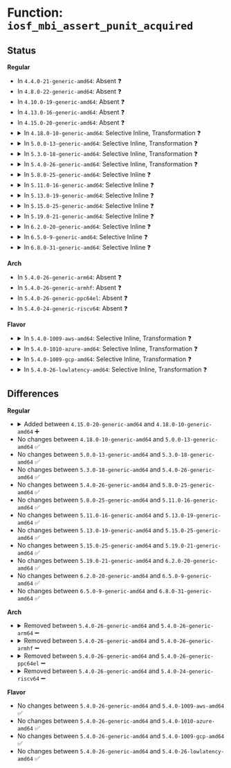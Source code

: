 # Function: <code>iosf_mbi_assert_punit_acquired</code>

## Status
<b>Regular</b>
<ul>
<li>
In <code>4.4.0-21-generic-amd64</code>: Absent ❓
</li>
<li>
In <code>4.8.0-22-generic-amd64</code>: Absent ❓
</li>
<li>
In <code>4.10.0-19-generic-amd64</code>: Absent ❓
</li>
<li>
In <code>4.13.0-16-generic-amd64</code>: Absent ❓
</li>
<li>
In <code>4.15.0-20-generic-amd64</code>: Absent ❓
</li>
<li>
<details>
<summary>In <code>4.18.0-10-generic-amd64</code>: Selective Inline, Transformation ❓</summary>

```c
void iosf_mbi_assert_punit_acquired()
```

```json
{
  "name": "iosf_mbi_assert_punit_acquired",
  "collision_type": "Unique Global",
  "inline_type": "Selective",
  "funcs": [
    {
      "addr": 18446744071579402869,
      "name": "iosf_mbi_assert_punit_acquired",
      "external": true,
      "loc": "arch/x86/platform/intel/iosf_mbi.c:251",
      "file": "arch/x86/platform/intel/iosf_mbi.c",
      "inline": "not declared, inlined",
      "caller_inline": [
        "arch/x86/platform/intel/iosf_mbi.c:iosf_mbi_unregister_pmic_bus_access_notifier_unlocked"
      ],
      "caller_func": [
        "arch/x86/platform/intel/iosf_mbi.c:iosf_mbi_unregister_pmic_bus_access_notifier_unlocked"
      ]
    }
  ],
  "symbols": [
    {
      "addr": 18446744071579402816,
      "name": "iosf_mbi_assert_punit_acquired.part.1",
      "section": ".text",
      "bind": "STB_LOCAL",
      "size": 13
    },
    {
      "addr": 18446744071579402832,
      "name": "iosf_mbi_assert_punit_acquired",
      "section": ".text",
      "bind": "STB_GLOBAL",
      "size": 32
    }
  ]
}
```
</details>
</li>
<li>
<details>
<summary>In <code>5.0.0-13-generic-amd64</code>: Selective Inline, Transformation ❓</summary>

```c
void iosf_mbi_assert_punit_acquired()
```

```json
{
  "name": "iosf_mbi_assert_punit_acquired",
  "collision_type": "Unique Global",
  "inline_type": "Selective",
  "funcs": [
    {
      "addr": 18446744071579433685,
      "name": "iosf_mbi_assert_punit_acquired",
      "external": true,
      "loc": "arch/x86/platform/intel/iosf_mbi.c:423",
      "file": "arch/x86/platform/intel/iosf_mbi.c",
      "inline": "not declared, inlined",
      "caller_inline": [
        "arch/x86/platform/intel/iosf_mbi.c:iosf_mbi_unregister_pmic_bus_access_notifier_unlocked"
      ],
      "caller_func": [
        "arch/x86/platform/intel/iosf_mbi.c:iosf_mbi_unregister_pmic_bus_access_notifier_unlocked"
      ]
    }
  ],
  "symbols": [
    {
      "addr": 18446744071579433632,
      "name": "iosf_mbi_assert_punit_acquired.part.1",
      "section": ".text",
      "bind": "STB_LOCAL",
      "size": 13
    },
    {
      "addr": 18446744071579433648,
      "name": "iosf_mbi_assert_punit_acquired",
      "section": ".text",
      "bind": "STB_GLOBAL",
      "size": 32
    }
  ]
}
```
</details>
</li>
<li>
<details>
<summary>In <code>5.3.0-18-generic-amd64</code>: Selective Inline, Transformation ❓</summary>

```c
void iosf_mbi_assert_punit_acquired()
```

```json
{
  "name": "iosf_mbi_assert_punit_acquired",
  "collision_type": "Unique Global",
  "inline_type": "Selective",
  "funcs": [
    {
      "addr": 18446744071579449189,
      "name": "iosf_mbi_assert_punit_acquired",
      "external": true,
      "loc": "arch/x86/platform/intel/iosf_mbi.c:414",
      "file": "arch/x86/platform/intel/iosf_mbi.c",
      "inline": "not declared, inlined",
      "caller_inline": [
        "arch/x86/platform/intel/iosf_mbi.c:iosf_mbi_unregister_pmic_bus_access_notifier_unlocked"
      ],
      "caller_func": [
        "arch/x86/platform/intel/iosf_mbi.c:iosf_mbi_unregister_pmic_bus_access_notifier_unlocked"
      ]
    }
  ],
  "symbols": [
    {
      "addr": 18446744071579450313,
      "name": "iosf_mbi_assert_punit_acquired.part.0",
      "section": ".text",
      "bind": "STB_LOCAL",
      "size": 25
    },
    {
      "addr": 18446744071579450338,
      "name": "iosf_mbi_assert_punit_acquired.cold",
      "section": ".text",
      "bind": "STB_LOCAL",
      "size": 10
    },
    {
      "addr": 18446744071579449152,
      "name": "iosf_mbi_assert_punit_acquired",
      "section": ".text",
      "bind": "STB_GLOBAL",
      "size": 30
    }
  ]
}
```
</details>
</li>
<li>
<details>
<summary>In <code>5.4.0-26-generic-amd64</code>: Selective Inline, Transformation ❓</summary>

```c
void iosf_mbi_assert_punit_acquired()
```

```json
{
  "name": "iosf_mbi_assert_punit_acquired",
  "collision_type": "Unique Global",
  "inline_type": "Selective",
  "funcs": [
    {
      "addr": 18446744071579452789,
      "name": "iosf_mbi_assert_punit_acquired",
      "external": true,
      "loc": "arch/x86/platform/intel/iosf_mbi.c:438",
      "file": "arch/x86/platform/intel/iosf_mbi.c",
      "inline": "not declared, inlined",
      "caller_inline": [
        "arch/x86/platform/intel/iosf_mbi.c:iosf_mbi_unregister_pmic_bus_access_notifier_unlocked"
      ],
      "caller_func": [
        "arch/x86/platform/intel/iosf_mbi.c:iosf_mbi_unregister_pmic_bus_access_notifier_unlocked"
      ]
    }
  ],
  "symbols": [
    {
      "addr": 18446744071579452736,
      "name": "iosf_mbi_assert_punit_acquired.part.0",
      "section": ".text",
      "bind": "STB_LOCAL",
      "size": 13
    },
    {
      "addr": 18446744071579452752,
      "name": "iosf_mbi_assert_punit_acquired",
      "section": ".text",
      "bind": "STB_GLOBAL",
      "size": 27
    }
  ]
}
```
</details>
</li>
<li>
<details>
<summary>In <code>5.8.0-25-generic-amd64</code>: Selective Inline ❓</summary>

```c
void iosf_mbi_assert_punit_acquired()
```

```json
{
  "name": "iosf_mbi_assert_punit_acquired",
  "collision_type": "Unique Global",
  "inline_type": "Selective",
  "funcs": [
    {
      "addr": 18446744071579474804,
      "name": "iosf_mbi_assert_punit_acquired",
      "external": true,
      "loc": "arch/x86/platform/intel/iosf_mbi.c:438",
      "file": "arch/x86/platform/intel/iosf_mbi.c",
      "inline": "not declared, inlined",
      "caller_inline": [
        "arch/x86/platform/intel/iosf_mbi.c:iosf_mbi_unregister_pmic_bus_access_notifier",
        "arch/x86/platform/intel/iosf_mbi.c:iosf_mbi_unregister_pmic_bus_access_notifier"
      ],
      "caller_func": []
    }
  ],
  "symbols": [
    {
      "addr": 18446744071579474624,
      "name": "iosf_mbi_assert_punit_acquired",
      "section": ".text",
      "bind": "STB_GLOBAL",
      "size": 25
    }
  ]
}
```
</details>
</li>
<li>
<details>
<summary>In <code>5.11.0-16-generic-amd64</code>: Selective Inline ❓</summary>

```c
void iosf_mbi_assert_punit_acquired()
```

```json
{
  "name": "iosf_mbi_assert_punit_acquired",
  "collision_type": "Unique Global",
  "inline_type": "Selective",
  "funcs": [
    {
      "addr": 18446744071579470948,
      "name": "iosf_mbi_assert_punit_acquired",
      "external": true,
      "loc": "arch/x86/platform/intel/iosf_mbi.c:438",
      "file": "arch/x86/platform/intel/iosf_mbi.c",
      "inline": "not declared, inlined",
      "caller_inline": [
        "arch/x86/platform/intel/iosf_mbi.c:iosf_mbi_unregister_pmic_bus_access_notifier",
        "arch/x86/platform/intel/iosf_mbi.c:iosf_mbi_unregister_pmic_bus_access_notifier"
      ],
      "caller_func": []
    }
  ],
  "symbols": [
    {
      "addr": 18446744071579470768,
      "name": "iosf_mbi_assert_punit_acquired",
      "section": ".text",
      "bind": "STB_GLOBAL",
      "size": 25
    }
  ]
}
```
</details>
</li>
<li>
<details>
<summary>In <code>5.13.0-19-generic-amd64</code>: Selective Inline ❓</summary>

```c
void iosf_mbi_assert_punit_acquired()
```

```json
{
  "name": "iosf_mbi_assert_punit_acquired",
  "collision_type": "Unique Global",
  "inline_type": "Selective",
  "funcs": [
    {
      "addr": 18446744071579473060,
      "name": "iosf_mbi_assert_punit_acquired",
      "external": true,
      "loc": "arch/x86/platform/intel/iosf_mbi.c:438",
      "file": "arch/x86/platform/intel/iosf_mbi.c",
      "inline": "not declared, inlined",
      "caller_inline": [
        "arch/x86/platform/intel/iosf_mbi.c:iosf_mbi_unregister_pmic_bus_access_notifier",
        "arch/x86/platform/intel/iosf_mbi.c:iosf_mbi_unregister_pmic_bus_access_notifier"
      ],
      "caller_func": []
    }
  ],
  "symbols": [
    {
      "addr": 18446744071579472880,
      "name": "iosf_mbi_assert_punit_acquired",
      "section": ".text",
      "bind": "STB_GLOBAL",
      "size": 25
    }
  ]
}
```
</details>
</li>
<li>
<details>
<summary>In <code>5.15.0-25-generic-amd64</code>: Selective Inline ❓</summary>

```c
void iosf_mbi_assert_punit_acquired()
```

```json
{
  "name": "iosf_mbi_assert_punit_acquired",
  "collision_type": "Unique Global",
  "inline_type": "Selective",
  "funcs": [
    {
      "addr": 18446744071579538548,
      "name": "iosf_mbi_assert_punit_acquired",
      "external": true,
      "loc": "arch/x86/platform/intel/iosf_mbi.c:438",
      "file": "arch/x86/platform/intel/iosf_mbi.c",
      "inline": "not declared, inlined",
      "caller_inline": [
        "arch/x86/platform/intel/iosf_mbi.c:iosf_mbi_unregister_pmic_bus_access_notifier"
      ],
      "caller_func": []
    }
  ],
  "symbols": [
    {
      "addr": 18446744071579536688,
      "name": "iosf_mbi_assert_punit_acquired",
      "section": ".text",
      "bind": "STB_GLOBAL",
      "size": 25
    }
  ]
}
```
</details>
</li>
<li>
<details>
<summary>In <code>5.19.0-21-generic-amd64</code>: Selective Inline ❓</summary>

```c
void iosf_mbi_assert_punit_acquired()
```

```json
{
  "name": "iosf_mbi_assert_punit_acquired",
  "collision_type": "Unique Global",
  "inline_type": "Selective",
  "funcs": [
    {
      "addr": 18446744071579626740,
      "name": "iosf_mbi_assert_punit_acquired",
      "external": true,
      "loc": "arch/x86/platform/intel/iosf_mbi.c:438",
      "file": "arch/x86/platform/intel/iosf_mbi.c",
      "inline": "not declared, inlined",
      "caller_inline": [
        "arch/x86/platform/intel/iosf_mbi.c:iosf_mbi_unregister_pmic_bus_access_notifier"
      ],
      "caller_func": []
    }
  ],
  "symbols": [
    {
      "addr": 18446744071579624544,
      "name": "iosf_mbi_assert_punit_acquired",
      "section": ".text",
      "bind": "STB_GLOBAL",
      "size": 37
    }
  ]
}
```
</details>
</li>
<li>
<details>
<summary>In <code>6.2.0-20-generic-amd64</code>: Selective Inline ❓</summary>

```c
void iosf_mbi_assert_punit_acquired()
```

```json
{
  "name": "iosf_mbi_assert_punit_acquired",
  "collision_type": "Unique Global",
  "inline_type": "Selective",
  "funcs": [
    {
      "addr": 18446744071579740436,
      "name": "iosf_mbi_assert_punit_acquired",
      "external": true,
      "loc": "arch/x86/platform/intel/iosf_mbi.c:438",
      "file": "arch/x86/platform/intel/iosf_mbi.c",
      "inline": "not declared, inlined",
      "caller_inline": [
        "arch/x86/platform/intel/iosf_mbi.c:iosf_mbi_unregister_pmic_bus_access_notifier"
      ],
      "caller_func": []
    }
  ],
  "symbols": [
    {
      "addr": 18446744071579737872,
      "name": "iosf_mbi_assert_punit_acquired",
      "section": ".text",
      "bind": "STB_GLOBAL",
      "size": 37
    }
  ]
}
```
</details>
</li>
<li>
<details>
<summary>In <code>6.5.0-9-generic-amd64</code>: Selective Inline ❓</summary>

```c
void iosf_mbi_assert_punit_acquired()
```

```json
{
  "name": "iosf_mbi_assert_punit_acquired",
  "collision_type": "Unique Global",
  "inline_type": "Selective",
  "funcs": [
    {
      "addr": 18446744071579786916,
      "name": "iosf_mbi_assert_punit_acquired",
      "external": true,
      "loc": "arch/x86/platform/intel/iosf_mbi.c:438",
      "file": "arch/x86/platform/intel/iosf_mbi.c",
      "inline": "not declared, inlined",
      "caller_inline": [
        "arch/x86/platform/intel/iosf_mbi.c:iosf_mbi_unregister_pmic_bus_access_notifier"
      ],
      "caller_func": []
    }
  ],
  "symbols": [
    {
      "addr": 18446744071579784352,
      "name": "iosf_mbi_assert_punit_acquired",
      "section": ".text",
      "bind": "STB_GLOBAL",
      "size": 37
    }
  ]
}
```
</details>
</li>
<li>
<details>
<summary>In <code>6.8.0-31-generic-amd64</code>: Selective Inline ❓</summary>

```c
void iosf_mbi_assert_punit_acquired()
```

```json
{
  "name": "iosf_mbi_assert_punit_acquired",
  "collision_type": "Unique Global",
  "inline_type": "Selective",
  "funcs": [
    {
      "addr": 18446744071579820692,
      "name": "iosf_mbi_assert_punit_acquired",
      "external": true,
      "loc": "arch/x86/platform/intel/iosf_mbi.c:438",
      "file": "arch/x86/platform/intel/iosf_mbi.c",
      "inline": "not declared, inlined",
      "caller_inline": [
        "arch/x86/platform/intel/iosf_mbi.c:iosf_mbi_unregister_pmic_bus_access_notifier"
      ],
      "caller_func": []
    }
  ],
  "symbols": [
    {
      "addr": 18446744071579818128,
      "name": "iosf_mbi_assert_punit_acquired",
      "section": ".text",
      "bind": "STB_GLOBAL",
      "size": 37
    }
  ]
}
```
</details>
</li>
</ul>
<b>Arch</b>
<ul>
<li>
In <code>5.4.0-26-generic-arm64</code>: Absent ❓
</li>
<li>
In <code>5.4.0-26-generic-armhf</code>: Absent ❓
</li>
<li>
In <code>5.4.0-26-generic-ppc64el</code>: Absent ❓
</li>
<li>
In <code>5.4.0-24-generic-riscv64</code>: Absent ❓
</li>
</ul>
<b>Flavor</b>
<ul>
<li>
<details>
<summary>In <code>5.4.0-1009-aws-amd64</code>: Selective Inline, Transformation ❓</summary>

```c
void iosf_mbi_assert_punit_acquired()
```

```json
{
  "name": "iosf_mbi_assert_punit_acquired",
  "collision_type": "Unique Global",
  "inline_type": "Selective",
  "funcs": [
    {
      "addr": 18446744071579448629,
      "name": "iosf_mbi_assert_punit_acquired",
      "external": true,
      "loc": "arch/x86/platform/intel/iosf_mbi.c:438",
      "file": "arch/x86/platform/intel/iosf_mbi.c",
      "inline": "not declared, inlined",
      "caller_inline": [
        "arch/x86/platform/intel/iosf_mbi.c:iosf_mbi_unregister_pmic_bus_access_notifier_unlocked"
      ],
      "caller_func": [
        "arch/x86/platform/intel/iosf_mbi.c:iosf_mbi_unregister_pmic_bus_access_notifier_unlocked"
      ]
    }
  ],
  "symbols": [
    {
      "addr": 18446744071579448576,
      "name": "iosf_mbi_assert_punit_acquired.part.0",
      "section": ".text",
      "bind": "STB_LOCAL",
      "size": 13
    },
    {
      "addr": 18446744071579448592,
      "name": "iosf_mbi_assert_punit_acquired",
      "section": ".text",
      "bind": "STB_GLOBAL",
      "size": 27
    }
  ]
}
```
</details>
</li>
<li>
<details>
<summary>In <code>5.4.0-1010-azure-amd64</code>: Selective Inline, Transformation ❓</summary>

```c
void iosf_mbi_assert_punit_acquired()
```

```json
{
  "name": "iosf_mbi_assert_punit_acquired",
  "collision_type": "Unique Global",
  "inline_type": "Selective",
  "funcs": [
    {
      "addr": 18446744071579377605,
      "name": "iosf_mbi_assert_punit_acquired",
      "external": true,
      "loc": "arch/x86/platform/intel/iosf_mbi.c:438",
      "file": "arch/x86/platform/intel/iosf_mbi.c",
      "inline": "not declared, inlined",
      "caller_inline": [
        "arch/x86/platform/intel/iosf_mbi.c:iosf_mbi_unregister_pmic_bus_access_notifier_unlocked"
      ],
      "caller_func": [
        "arch/x86/platform/intel/iosf_mbi.c:iosf_mbi_unregister_pmic_bus_access_notifier_unlocked"
      ]
    }
  ],
  "symbols": [
    {
      "addr": 18446744071579377552,
      "name": "iosf_mbi_assert_punit_acquired.part.0",
      "section": ".text",
      "bind": "STB_LOCAL",
      "size": 13
    },
    {
      "addr": 18446744071579377568,
      "name": "iosf_mbi_assert_punit_acquired",
      "section": ".text",
      "bind": "STB_GLOBAL",
      "size": 27
    }
  ]
}
```
</details>
</li>
<li>
<details>
<summary>In <code>5.4.0-1009-gcp-amd64</code>: Selective Inline, Transformation ❓</summary>

```c
void iosf_mbi_assert_punit_acquired()
```

```json
{
  "name": "iosf_mbi_assert_punit_acquired",
  "collision_type": "Unique Global",
  "inline_type": "Selective",
  "funcs": [
    {
      "addr": 18446744071579448549,
      "name": "iosf_mbi_assert_punit_acquired",
      "external": true,
      "loc": "arch/x86/platform/intel/iosf_mbi.c:438",
      "file": "arch/x86/platform/intel/iosf_mbi.c",
      "inline": "not declared, inlined",
      "caller_inline": [
        "arch/x86/platform/intel/iosf_mbi.c:iosf_mbi_unregister_pmic_bus_access_notifier_unlocked"
      ],
      "caller_func": [
        "arch/x86/platform/intel/iosf_mbi.c:iosf_mbi_unregister_pmic_bus_access_notifier_unlocked"
      ]
    }
  ],
  "symbols": [
    {
      "addr": 18446744071579448496,
      "name": "iosf_mbi_assert_punit_acquired.part.0",
      "section": ".text",
      "bind": "STB_LOCAL",
      "size": 13
    },
    {
      "addr": 18446744071579448512,
      "name": "iosf_mbi_assert_punit_acquired",
      "section": ".text",
      "bind": "STB_GLOBAL",
      "size": 27
    }
  ]
}
```
</details>
</li>
<li>
<details>
<summary>In <code>5.4.0-26-lowlatency-amd64</code>: Selective Inline, Transformation ❓</summary>

```c
void iosf_mbi_assert_punit_acquired()
```

```json
{
  "name": "iosf_mbi_assert_punit_acquired",
  "collision_type": "Unique Global",
  "inline_type": "Selective",
  "funcs": [
    {
      "addr": 18446744071579458101,
      "name": "iosf_mbi_assert_punit_acquired",
      "external": true,
      "loc": "arch/x86/platform/intel/iosf_mbi.c:438",
      "file": "arch/x86/platform/intel/iosf_mbi.c",
      "inline": "not declared, inlined",
      "caller_inline": [
        "arch/x86/platform/intel/iosf_mbi.c:iosf_mbi_unregister_pmic_bus_access_notifier_unlocked"
      ],
      "caller_func": [
        "arch/x86/platform/intel/iosf_mbi.c:iosf_mbi_unregister_pmic_bus_access_notifier_unlocked"
      ]
    }
  ],
  "symbols": [
    {
      "addr": 18446744071579458048,
      "name": "iosf_mbi_assert_punit_acquired.part.0",
      "section": ".text",
      "bind": "STB_LOCAL",
      "size": 13
    },
    {
      "addr": 18446744071579458064,
      "name": "iosf_mbi_assert_punit_acquired",
      "section": ".text",
      "bind": "STB_GLOBAL",
      "size": 27
    }
  ]
}
```
</details>
</li>
</ul>

## Differences
<b>Regular</b>
<ul>
<li>
<details>
<summary>Added between <code>4.15.0-20-generic-amd64</code> and <code>4.18.0-10-generic-amd64</code> ➕</summary>

```c
void iosf_mbi_assert_punit_acquired()
```
</details>
</li>
<li>
No changes between <code>4.18.0-10-generic-amd64</code> and <code>5.0.0-13-generic-amd64</code> ✅
</li>
<li>
No changes between <code>5.0.0-13-generic-amd64</code> and <code>5.3.0-18-generic-amd64</code> ✅
</li>
<li>
No changes between <code>5.3.0-18-generic-amd64</code> and <code>5.4.0-26-generic-amd64</code> ✅
</li>
<li>
No changes between <code>5.4.0-26-generic-amd64</code> and <code>5.8.0-25-generic-amd64</code> ✅
</li>
<li>
No changes between <code>5.8.0-25-generic-amd64</code> and <code>5.11.0-16-generic-amd64</code> ✅
</li>
<li>
No changes between <code>5.11.0-16-generic-amd64</code> and <code>5.13.0-19-generic-amd64</code> ✅
</li>
<li>
No changes between <code>5.13.0-19-generic-amd64</code> and <code>5.15.0-25-generic-amd64</code> ✅
</li>
<li>
No changes between <code>5.15.0-25-generic-amd64</code> and <code>5.19.0-21-generic-amd64</code> ✅
</li>
<li>
No changes between <code>5.19.0-21-generic-amd64</code> and <code>6.2.0-20-generic-amd64</code> ✅
</li>
<li>
No changes between <code>6.2.0-20-generic-amd64</code> and <code>6.5.0-9-generic-amd64</code> ✅
</li>
<li>
No changes between <code>6.5.0-9-generic-amd64</code> and <code>6.8.0-31-generic-amd64</code> ✅
</li>
</ul>
<b>Arch</b>
<ul>
<li>
<details>
<summary>Removed between <code>5.4.0-26-generic-amd64</code> and <code>5.4.0-26-generic-arm64</code> ➖</summary>

```c
void iosf_mbi_assert_punit_acquired()
```
</details>
</li>
<li>
<details>
<summary>Removed between <code>5.4.0-26-generic-amd64</code> and <code>5.4.0-26-generic-armhf</code> ➖</summary>

```c
void iosf_mbi_assert_punit_acquired()
```
</details>
</li>
<li>
<details>
<summary>Removed between <code>5.4.0-26-generic-amd64</code> and <code>5.4.0-26-generic-ppc64el</code> ➖</summary>

```c
void iosf_mbi_assert_punit_acquired()
```
</details>
</li>
<li>
<details>
<summary>Removed between <code>5.4.0-26-generic-amd64</code> and <code>5.4.0-24-generic-riscv64</code> ➖</summary>

```c
void iosf_mbi_assert_punit_acquired()
```
</details>
</li>
</ul>
<b>Flavor</b>
<ul>
<li>
No changes between <code>5.4.0-26-generic-amd64</code> and <code>5.4.0-1009-aws-amd64</code> ✅
</li>
<li>
No changes between <code>5.4.0-26-generic-amd64</code> and <code>5.4.0-1010-azure-amd64</code> ✅
</li>
<li>
No changes between <code>5.4.0-26-generic-amd64</code> and <code>5.4.0-1009-gcp-amd64</code> ✅
</li>
<li>
No changes between <code>5.4.0-26-generic-amd64</code> and <code>5.4.0-26-lowlatency-amd64</code> ✅
</li>
</ul>
